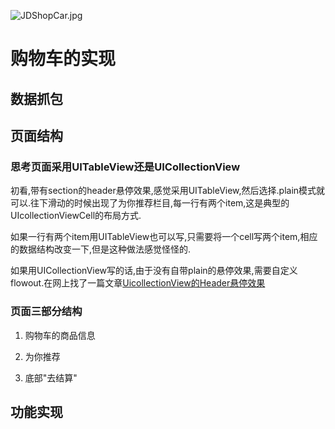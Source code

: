 

![JDShopCar.jpg](http://upload-images.jianshu.io/upload_images/3265262-e5a8fc508f69204b.jpg?imageMogr2/auto-orient/strip%7CimageView2/2/w/1240)

#  购物车的实现
## 数据抓包

## 页面结构
### 思考页面采用UITableView还是UICollectionView

初看,带有section的header悬停效果,感觉采用UITableView,然后选择.plain模式就可以.往下滑动的时候出现了为你推荐栏目,每一行有两个item,这是典型的UIcollectionViewCell的布局方式.

如果一行有两个item用UITableView也可以写,只需要将一个cell写两个item,相应的数据结构改变一下,但是这种做法感觉怪怪的.

如果用UICollectionView写的话,由于没有自带plain的悬停效果,需要自定义flowout.在网上找了一篇文章[UicollectionView的Header悬停效果](https://github.com/HebeTienCoder/XLPlainFlowLayout)

### 页面三部分结构

1. 购物车的商品信息

2. 为你推荐

3. 底部"去结算"

## 功能实现

